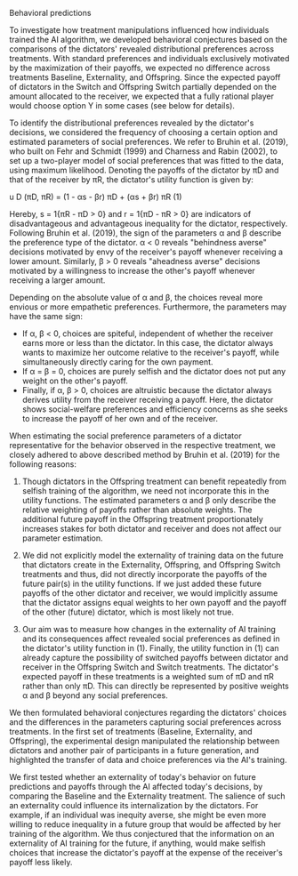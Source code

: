 Behavioral predictions

To investigate how treatment manipulations influenced how individuals trained the AI algorithm, we developed behavioral conjectures based on the comparisons of the dictators' revealed distributional preferences across treatments. With standard preferences and individuals exclusively motivated by the maximization of their payoffs, we expected no difference across treatments Baseline, Externality, and Offspring. Since the expected payoff of dictators in the Switch and Offspring Switch partially depended on the amount allocated to the receiver, we expected that a fully rational player would choose option Y in some cases (see below for details).

To identify the distributional preferences revealed by the dictator's decisions, we considered the frequency of choosing a certain option and estimated parameters of social preferences. We refer to Bruhin et al. (2019), who built on Fehr and Schmidt (1999) and Charness and Rabin (2002), to set up a two-player model of social preferences that was fitted to the data, using maximum likelihood. Denoting the payoffs of the dictator by πD and that of the receiver by πR, the dictator's utility function is given by:

u D (πD, πR) = (1 - αs - βr) πD + (αs + βr) πR                                                                           (1)

Hereby, s = 1{πR - πD > 0} and r = 1{πD - πR > 0} are indicators of disadvantageous and advantageous inequality for the dictator, respectively. Following Bruhin et al. (2019), the sign of the parameters α and β describe the preference type of the dictator. α < 0 reveals "behindness averse" decisions motivated by envy of the receiver's payoff whenever receiving a lower amount. Similarly, β > 0 reveals "aheadness averse" decisions motivated by a willingness to increase the other's payoff whenever receiving a larger amount.

Depending on the absolute value of α and β, the choices reveal more envious or more empathetic preferences. Furthermore, the parameters may have the same sign:

- If α, β < 0, choices are spiteful, independent of whether the receiver earns more or less than the dictator. In this case, the dictator always wants to maximize her outcome relative to the receiver's payoff, while simultaneously directly caring for the own payment.
- If α = β = 0, choices are purely selfish and the dictator does not put any weight on the other's payoff.
- Finally, if α, β > 0, choices are altruistic because the dictator always derives utility from the receiver receiving a payoff. Here, the dictator shows social-welfare preferences and efficiency concerns as she seeks to increase the payoff of her own and of the receiver.

When estimating the social preference parameters of a dictator representative for the behavior observed in the respective treatment, we closely adhered to above described method by Bruhin et al. (2019) for the following reasons:

1. Though dictators in the Offspring treatment can benefit repeatedly from selfish training of the algorithm, we need not incorporate this in the utility functions. The estimated parameters α and β only describe the relative weighting of payoffs rather than absolute weights. The additional future payoff in the Offspring treatment proportionately increases stakes for both dictator and receiver and does not affect our parameter estimation.

2. We did not explicitly model the externality of training data on the future that dictators create in the Externality, Offspring, and Offspring Switch treatments and thus, did not directly incorporate the payoffs of the future pair(s) in the utility functions. If we just added these future payoffs of the other dictator and receiver, we would implicitly assume that the dictator assigns equal weights to her own payoff and the payoff of the other (future) dictator, which is most likely not true.

3. Our aim was to measure how changes in the externality of AI training and its consequences affect revealed social preferences as defined in the dictator's utility function in (1). Finally, the utility function in (1) can already capture the possibility of switched payoffs between dictator and receiver in the Offspring Switch and Switch treatments. The dictator's expected payoff in these treatments is a weighted sum of πD and πR rather than only πD. This can directly be represented by positive weights α and β beyond any social preferences.

We then formulated behavioral conjectures regarding the dictators' choices and the differences in the parameters capturing social preferences across treatments. In the first set of treatments (Baseline, Externality, and Offspring), the experimental design manipulated the relationship between dictators and another pair of participants in a future generation, and highlighted the transfer of data and choice preferences via the AI's training.

We first tested whether an externality of today's behavior on future predictions and payoffs through the AI affected today's decisions, by comparing the Baseline and the Externality treatment. The salience of such an externality could influence its internalization by the dictators. For example, if an individual was inequity averse, she might be even more willing to reduce inequality in a future group that would be affected by her training of the algorithm. We thus conjectured that the information on an externality of AI training for the future, if anything, would make selfish choices that increase the dictator's payoff at the expense of the receiver's payoff less likely.